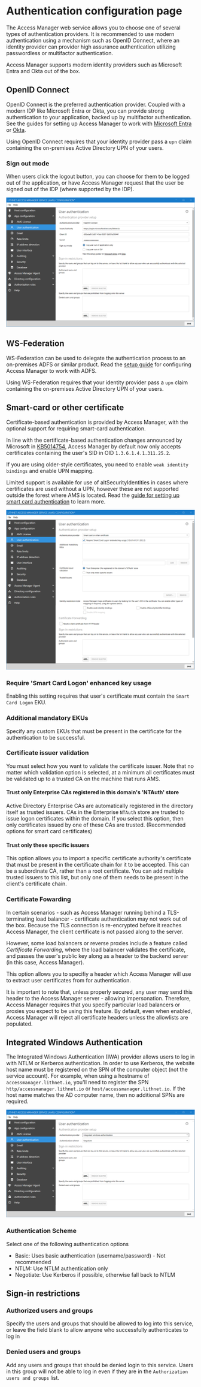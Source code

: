 # Authentication configuration page

The Access Manager web service allows you to choose one of several types of authentication providers. It is recommended to use modern authentication using a mechanism such as OpenID Connect, where an identity provider can provider high assurance authentication utilizing passwordless or multifactor authentication.

Access Manager supports modern identity providers such as Microsoft Entra and Okta out of the box.

## OpenID Connect

OpenID Connect is the preferred authentication provider. Coupled with a modern IDP like Microsoft Entra or Okta, you can provide strong authentication to your application, backed up by multifactor authentication. See the guides for setting up Access Manager to work with [Microsoft Entra](../../configuration/setting-up-authentication/setting-up-authentication-with-azure-ad.md) or [Okta](../../configuration/setting-up-authentication/setting-up-authentication-with-okta.md).

Using OpenID Connect requires that your identity provider pass a `upn` claim containing the on-premises Active Directory UPN of your users.

### Sign out mode
When users click the logout button, you can choose for them to be logged out of the application, or have Access Manager request that the user be signed out of the IDP (where supported by the IDP).

![](../../images/ui-page-authentication-oidc-azure.png)

## WS-Federation

WS-Federation can be used to delegate the authentication process to an on-premises ADFS or similar product. Read the [setup guide](../../configuration/setting-up-authentication/setting-up-authentication-with-adfs.md) for configuring Access Manager to work with ADFS.

Using WS-Federation requires that your identity provider pass a `upn` claim containing the on-premises Active Directory UPN of your users.

## Smart-card or other certificate

Certificate-based authentication is provided by Access Manager, with the optional support for requiring smart-card authentication.

In line with the certificate-based authentication changes announced by Microsoft in [KB5014754](https://support.microsoft.com/en-us/topic/kb5014754-certificate-based-authentication-changes-on-windows-domain-controllers-ad2c23b0-15d8-4340-a468-4d4f3b188f16), Access Manager by default now only accepts certificates containing the user's SID in OID `1.3.6.1.4.1.311.25.2`.

If you are using older-style certificates, you need to enable `weak identity bindings` and enable UPN mapping.

Limited support is available for use of altSecurityIdentities in cases where certificates are used without a UPN, however these are not supported outside the forest where AMS is located. Read the [guide for setting up smart card authentication](../../configuration/setting-up-authentication/setting-up-smart-card-authentication.md) to learn more.

![](../../images/ui-page-authentication-smartcard.png)

### Require 'Smart Card Logon' enhanced key usage
Enabling this setting requires that user's certificate must contain the `Smart Card Logon` EKU.

### Additional mandatory EKUs

Specify any custom EKUs that must be present in the certificate for the authentication to be successful.

### Certificate issuer validation

You must select how you want to validate the certificate issuer. Note that no matter which validation option is selected, at a minimum all certificates must be validated up to a trusted CA on the machine that runs AMS.

#### Trust only Enterprise CAs registered in this domain's 'NTAuth' store

Active Directory Enterprise CAs are automatically registered in the directory itself as trusted issuers. CAs in the Enterprise `NTAuth` store are trusted to issue logon certificates within the domain. If you select this option, then only certificates issued by one of these CAs are trusted. (Recommended options for smart card certificates)

#### Trust only these specific issuers

This option allows you to import a specific certificate authority's certificate that must be present in the certificate chain for it to be accepted. This can be a subordinate CA, rather than a root certificate. You can add multiple trusted issuers to this list, but only one of them needs to be present in the client's certificate chain.

### Certificate Fowarding

In certain scenarios - such as Access Manager running behind a TLS-terminating load balancer - certificate authentication may not work out of the box. Because the TLS connection is re-encrypted before it reaches Access Manager, the client certificate is not passed along to the server.

However, some load balancers or reverse proxies include a feature called *Certificate Forwarding*, where the load balancer validates the certificate, and passes the user's public key along as a header to the backend server (in this case, Access Manager).

This option allows you to specifiy a header which Access Manager will use to extract user certificates from for authentication.

It is important to note that, unless properly secured, any user may send this header to the Access Manager server - allowing impersonation. Therefore, Access Manager requires that you specify particular load balancers or proxies you expect to be using this feature. By default, even when enabled, Access Manager will reject all certificate headers unless the allowlists are populated.

## Integrated Windows Authentication

The Integrated Windows Authentication (IWA) provider allows users to log in with NTLM or Kerberos authentication. In order to use Kerberos, the website host name must be registered on the SPN of the computer object (not the service account). For example, when using a hostname of `accessmanager.lithnet.io`, you'll need to register the SPN `http/accessmanager.lithnet.io` or `host/accessmanager.lithnet.io`. If the host name matches the AD computer name, then no additional SPNs are required.

![](../../images/ui-page-authentication-iwa.png)

### Authentication Scheme

Select one of the following authentication options

* Basic: Uses basic authentication (username/password) - Not recommended
* NTLM: Use NTLM authentication only
* Negotiate: Use Kerberos if possible, otherwise fall back to NTLM

## Sign-in restrictions
### Authorized users and groups
Specify the users and groups that should be allowed to log into this service, or leave the field blank to allow anyone who successfully authenticates to log in

### Denied users and groups
Add any users and groups that should be denied login to this service. Users in this group will not be able to log in even if they are in the `Authorization users and groups` list.